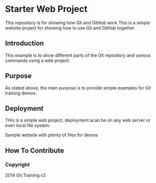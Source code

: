 # Starter Web Project

This repository is for showing how Git and GitHub work
This is a simple website project for showing how to use Git and GitHub together.

## Introduction
This example is to show different parts of the Git repository and various commands using a web project.
## Purpose
As stated above, the main purpose is to provide simple examples for Git training demos.

## Deployment
THis is a simple web project, deployment acan be on any web server or even local file system.

Sample website with plenty of files for demos

## How To Contribute

### Copyright

2014 Git.Training.v2